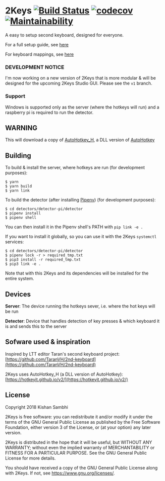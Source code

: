 # 2Keys [![Build Status](https://travis-ci.com/Gum-Joe/2Keys.svg?branch=v1)](https://travis-ci.com/Gum-Joe/2Keys) [![codecov](https://codecov.io/gh/Gum-Joe/2Keys/branch/v1/graph/badge.svg)](https://codecov.io/gh/Gum-Joe/2Keys) [![Maintainability](https://api.codeclimate.com/v1/badges/5ac4148c6d32ed9fbbab/maintainability)](https://codeclimate.com/github/Gum-Joe/2Keys/maintainability)


A easy to setup second keyboard, designed for everyone.

For a full setup guide, see [here](https://github.com/Gum-Joe/2Keys/blob/v1/docs/SETUP.md)

For keyboard mappings, see [here](https://github.com/Gum-Joe/2Keys/blob/v1/docs/MAPPINGS.md)

### DEVELOPMENT NOTICE
I'm now working on a new version of 2Keys that is more modular & will be designed for the upcoming 2Keys Studio GUI.
Please see the `v1` branch.

### Support
Windows is supported only as the server (where the hotkeys will run) and a raspberry pi is required to run the detector.

## WARNING
This will download a copy of [AutoHotkey_H](https://hotkeyit.github.io/v2/), a DLL version of [AutoHotkey](http://autohotkey.com/)

## Building
To build & install the server, where hotkeys are run (for development purposes):
```
$ yarn
$ yarn build
$ yarn link
```

To build the detector (after installing [Pipenv](https://github.com/pypa/pipenv)) (for development purposes):
```
$ cd detectors/detector-pi/detector
$ pipenv install
$ pipenv shell
```
You can then install it in the Pipenv shell's PATH with `pip link -e .`

If you want to install it globally, so you can use it with the 2Keys `systemctl` services:
```
$ cd detectors/detector-pi/detector
$ pipenv lock -r > required_tmp.txt
$ pip3 install -r required_tmp.txt
$ pip3 link -e .
```
Note that with this 2Keys and its dependencies will be installed for the entire system.

## Devices
**Server**: The device running the hotkeys sever, i.e. where the hot keys will be run

**Detecter**: Device that handles detection of key presses & which keyboard it is and sends this to the server


## Sofware used & inspiration
Inspired by LTT editor Taran's second keyboard project: [https://github.com/TaranVH/2nd-keyboard](https://github.com/TaranVH/2nd-keyboard)

2Keys uses AutoHotkey_H (a DLL version of AutoHotkey): [https://hotkeyit.github.io/v2/](https://hotkeyit.github.io/v2/)

## License
Copyright 2018 Kishan Sambhi

2Keys is free software: you can redistribute it and/or modify
it under the terms of the GNU General Public License as published by
the Free Software Foundation, either version 3 of the License, or
(at your option) any later version.

2Keys is distributed in the hope that it will be useful,
but WITHOUT ANY WARRANTY; without even the implied warranty of
MERCHANTABILITY or FITNESS FOR A PARTICULAR PURPOSE.  See the
GNU General Public License for more details.

You should have received a copy of the GNU General Public License
along with 2Keys.  If not, see <https://www.gnu.org/licenses/>.
